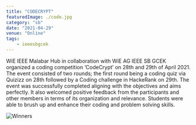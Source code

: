```yaml
---
title: "CODECRYPT"
featuredImage: ./code.jpg
category: "sb"
date: "2021-04-29"
venue: "Online"
tags:
    - ieeesbgcek
---
```


WiE IEEE Malabar Hub in collaboration with WiE AG IEEE SB GCEK organized a coding competition ‘CodeCrypt’ on 28th and 29th of April 2021. The event consisted of two rounds; the first round being a coding quiz via Quizizz on 28th followed by a Coding challenge in HackeRank on 29th. The event was successfully completed aligning with the objectives and aims perfectly. It also welcomed positive feedback from the participants and other members in terms of its organization and relevance. Students were able to brush up and enhance their coding and problem solving skills. 



![Winners](./code2.jpg)




